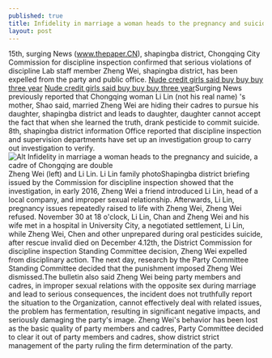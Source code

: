 ```yaml
---
published: true
title: Infidelity in marriage a woman heads to the pregnancy and suicide, a cadre of Chongqing are double
layout: post
---
```

15th, surging News (www.thepaper.CN), shapingba district, Chongqing City Commission for discipline inspection confirmed that serious violations of discipline Lab staff member Zheng Wei, shapingba district, has been expelled from the party and public office. [Nude credit girls said buy buy buy three year](https://macbook2015.wordpress.com/2016/12/08/nude-credit-girls-said-buy-buy-buy-three-year-shortfall-of-30-000-money-and/) [Nude credit girls said buy buy buy three year](https://macbook2015.wordpress.com/2016/12/08/nude-credit-girls-said-buy-buy-buy-three-year-shortfall-of-30-000-money-and/)Surging News previously reported that Chongqing woman Li Lin (not his real name) \'s mother, Shao said, married Zheng Wei are hiding their cadres to pursue his daughter, shapingba district and leads to daughter, daughter cannot accept the fact that when she learned the truth, drank pesticide to commit suicide. 8th, shapingba district information Office reported that discipline inspection and supervision departments have set up an investigation group to carry out investigation to verify.![Alt Infidelity in marriage a woman heads to the pregnancy and suicide, a cadre of Chongqing are double](https://c1.staticflickr.com/1/266/31665612105_7c9d4355be_b.jpg)Zheng Wei (left) and Li Lin. Li Lin family photoShapingba district briefing issued by the Commission for discipline inspection showed that the investigation, in early 2016, Zheng Wei a friend introduced Li Lin, head of a local company, and improper sexual relationship. Afterwards, Li Lin, pregnancy issues repeatedly raised to life with Zheng Wei, Zheng Wei refused. November 30 at 18 o\'clock, Li Lin, Chan and Zheng Wei and his wife met in a hospital in University City, a negotiated settlement, Li Lin, while Zheng Wei, Chen and other unprepared during oral pesticides suicide, after rescue invalid died on December 4.12th, the District Commission for discipline inspection Standing Committee decision, Zheng Wei expelled from disciplinary action. The next day, research by the Party Committee Standing Committee decided that the punishment imposed Zheng Wei dismissed.The bulletin also said Zheng Wei being party members and cadres, in improper sexual relations with the opposite sex during marriage and lead to serious consequences, the incident does not truthfully report the situation to the Organization, cannot effectively deal with related issues, the problem has fermentation, resulting in significant negative impacts, and seriously damaging the party\'s image. Zheng Wei\'s behavior has been lost as the basic quality of party members and cadres, Party Committee decided to clear it out of party members and cadres, show district strict management of the party ruling the firm determination of the party.